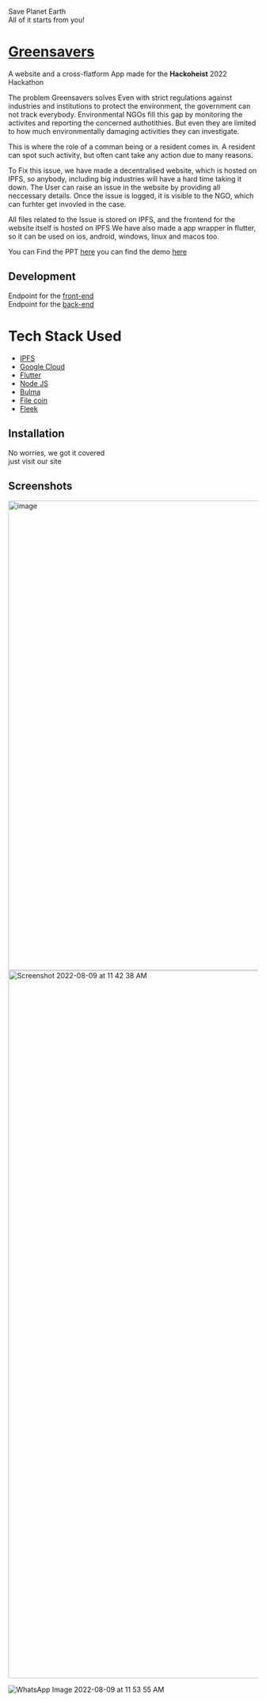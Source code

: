 Save Planet Earth<br>
All of it starts from you!
# [Greensavers](https://black-hill-6592.on.fleek.co/)
A website and a cross-flatform App made for the <strong>Hackoheist</strong> 2022 Hackathon


The problem Greensavers solves
Even with strict regulations against industries and institutions to protect the environment, the government can not track everybody. Environmental NGOs fill this gap by monitoring the activites and reporting the concerned authotithies.
But even they are limited to how much environmentally damaging activities they can investigate.

This is where the role of a comman being or a resident comes in. A resident can spot such activity, but often cant take any action due to many reasons.

To Fix this issue, we have made a decentralised website, which is hosted on IPFS, so anybody, including big industries will have a hard time taking it down. The User can raise an issue in the website by providing all neccessary details. Once the issue is logged, it is visible to the NGO, which can furhter get invovled in the case.

All files related to the Issue is stored on IPFS, and the frontend for the website itself is hosted on IPFS
We have also made a app wrapper in flutter, so it can be used on ios, android, windows, linux and macos too.

You can Find the PPT [here](https://bit.ly/3A4Asdo)
you can find the demo [here](https://youtu.be/agXyUSfSdAk)


## Development
Endpoint for the [front-end](https://black-hill-6592.on.fleek.co/) 
<br>
Endpoint for the [back-end](https://hackoheist.el.r.appspot.com/)

# Tech Stack Used
- [IPFS](https://docs.ipfs.tech/)
- [Google Cloud](https://cloud.google.com/)
- [Flutter](https://flutter.dev/)
- [Node JS](https://nodejs.org/en/)
- [Bulma](https://bulma.io/)
- [File coin](https://filecoin.io/)
- [Fleek](https://fleek.co/)

## Installation
No worries, we got it covered <br> just visit our site 
## Screenshots
<img width="948" alt="image" src="https://user-images.githubusercontent.com/78999739/183929986-483e206d-e15b-49cb-b872-391015398ab5.png">


<img width="1429" alt="Screenshot 2022-08-09 at 11 42 38 AM" src="https://user-images.githubusercontent.com/78999739/183579998-20484c82-11ef-42af-9ec6-2b4c97590d3a.png">

![WhatsApp Image 2022-08-09 at 11 53 55 AM](https://user-images.githubusercontent.com/78999739/183579965-e0e4446b-1ac1-49d4-ac2d-135ede5c1cc7.jpeg)





